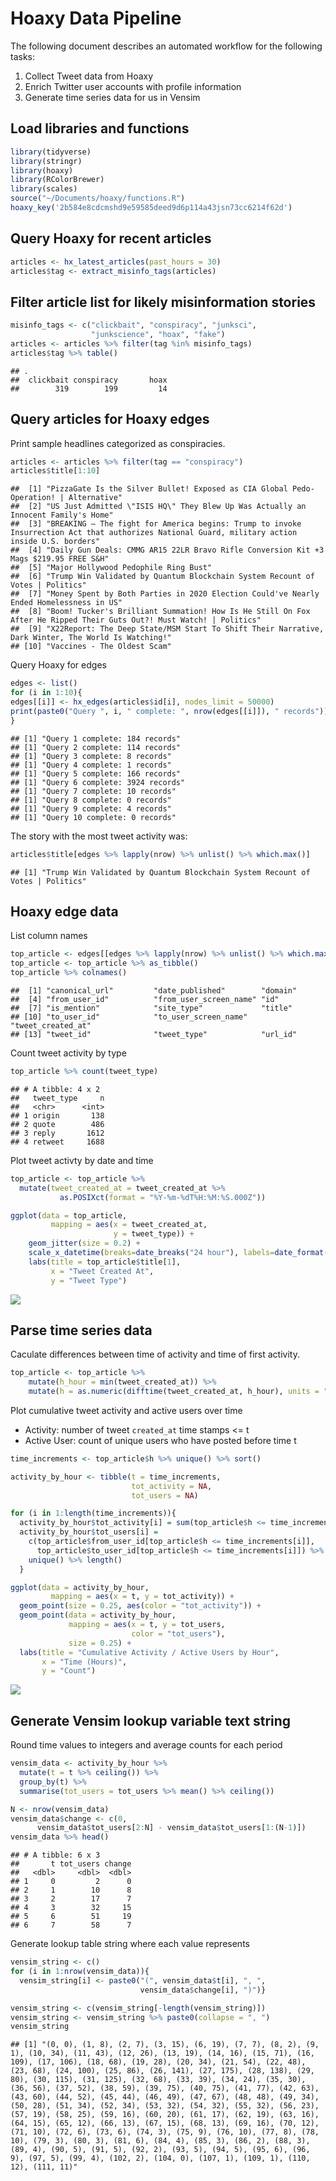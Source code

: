 Hoaxy Data Pipeline
================

The following document describes an automated workflow for the following
tasks:

1.  Collect Tweet data from Hoaxy
2.  Enrich Twitter user accounts with profile information
3.  Generate time series data for us in Vensim

## Load libraries and functions

``` r
library(tidyverse)
library(stringr)
library(hoaxy)
library(RColorBrewer)
library(scales)
source("~/Documents/hoaxy/functions.R")
hoaxy_key('2b584e8cdcmshd9e59585deed9d6p114a43jsn73cc6214f62d')
```

## Query Hoaxy for recent articles

``` r
articles <- hx_latest_articles(past_hours = 30)
articles$tag <- extract_misinfo_tags(articles)
```

## Filter article list for likely misinformation stories

``` r
misinfo_tags <- c("clickbait", "conspiracy", "junksci", 
                  "junkscience", "hoax", "fake")
articles <- articles %>% filter(tag %in% misinfo_tags)
articles$tag %>% table()
```

    ## .
    ##  clickbait conspiracy       hoax 
    ##        319        199         14

## Query articles for Hoaxy edges

Print sample headlines categorized as conspiracies.

``` r
articles <- articles %>% filter(tag == "conspiracy")
articles$title[1:10]
```

    ##  [1] "PizzaGate Is the Silver Bullet! Exposed as CIA Global Pedo-Operation! | Alternative"                                                          
    ##  [2] "US Just Admitted \"ISIS HQ\" They Blew Up Was Actually an Innocent Family's Home"                                                             
    ##  [3] "BREAKING – The fight for America begins: Trump to invoke Insurrection Act that authorizes National Guard, military action inside U.S. borders"
    ##  [4] "Daily Gun Deals: CMMG AR15 22LR Bravo Rifle Conversion Kit +3 Mags $219.95 FREE S&H"                                                          
    ##  [5] "Major Hollywood Pedophile Ring Bust"                                                                                                          
    ##  [6] "Trump Win Validated by Quantum Blockchain System Recount of Votes | Politics"                                                                 
    ##  [7] "Money Spent by Both Parties in 2020 Election Could've Nearly Ended Homelessness in US"                                                        
    ##  [8] "Boom! Tucker's Brilliant Summation! How Is He Still On Fox After He Ripped Their Guts Out?! Must Watch! | Politics"                           
    ##  [9] "X22Report: The Deep State/MSM Start To Shift Their Narrative, Dark Winter, The World Is Watching!"                                            
    ## [10] "Vaccines - The Oldest Scam"

Query Hoaxy for edges

``` r
edges <- list()
for (i in 1:10){
edges[[i]] <- hx_edges(articles$id[i], nodes_limit = 50000)
print(paste0("Query ", i, " complete: ", nrow(edges[[i]]), " records"))
}
```

    ## [1] "Query 1 complete: 184 records"
    ## [1] "Query 2 complete: 114 records"
    ## [1] "Query 3 complete: 8 records"
    ## [1] "Query 4 complete: 1 records"
    ## [1] "Query 5 complete: 166 records"
    ## [1] "Query 6 complete: 3924 records"
    ## [1] "Query 7 complete: 10 records"
    ## [1] "Query 8 complete: 0 records"
    ## [1] "Query 9 complete: 4 records"
    ## [1] "Query 10 complete: 0 records"

The story with the most tweet activity
    was:

``` r
articles$title[edges %>% lapply(nrow) %>% unlist() %>% which.max()]
```

    ## [1] "Trump Win Validated by Quantum Blockchain System Recount of Votes | Politics"

## Hoaxy edge data

List column
names

``` r
top_article <- edges[[edges %>% lapply(nrow) %>% unlist() %>% which.max()]]
top_article <- top_article %>% as_tibble()
top_article %>% colnames()
```

    ##  [1] "canonical_url"         "date_published"        "domain"               
    ##  [4] "from_user_id"          "from_user_screen_name" "id"                   
    ##  [7] "is_mention"            "site_type"             "title"                
    ## [10] "to_user_id"            "to_user_screen_name"   "tweet_created_at"     
    ## [13] "tweet_id"              "tweet_type"            "url_id"

Count tweet activity by type

``` r
top_article %>% count(tweet_type)
```

    ## # A tibble: 4 x 2
    ##   tweet_type     n
    ##   <chr>      <int>
    ## 1 origin       138
    ## 2 quote        486
    ## 3 reply       1612
    ## 4 retweet     1688

Plot tweet activty by date and time

``` r
top_article <- top_article %>% 
  mutate(tweet_created_at = tweet_created_at %>% 
           as.POSIXct(format = "%Y-%m-%dT%H:%M:%S.000Z"))

ggplot(data = top_article,
         mapping = aes(x = tweet_created_at,
                       y = tweet_type)) +
    geom_jitter(size = 0.2) + 
    scale_x_datetime(breaks=date_breaks("24 hour"), labels=date_format("%m-%d")) +
    labs(title = top_article$title[1],
         x = "Tweet Created At",
         y = "Tweet Type")
```

![](DataPipleline_files/figure-gfm/unnamed-chunk-8-1.png)<!-- -->

## Parse time series data

Caculate differences between time of activity and time of first
activity.

``` r
top_article <- top_article %>% 
    mutate(h_hour = min(tweet_created_at)) %>%
    mutate(h = as.numeric(difftime(tweet_created_at, h_hour), units = "hours"))
```

Plot cumulative tweet activity and active users over time

  - Activity: number of tweet `created_at` time stamps \<= t
  - Active User: count of unique users who have posted before time t

<!-- end list -->

``` r
time_increments <- top_article$h %>% unique() %>% sort()

activity_by_hour <- tibble(t = time_increments, 
                           tot_activity = NA,
                           tot_users = NA)

for (i in 1:length(time_increments)){
  activity_by_hour$tot_activity[i] = sum(top_article$h <= time_increments[i])
  activity_by_hour$tot_users[i] = 
    c(top_article$from_user_id[top_article$h <= time_increments[i]],
      top_article$to_user_id[top_article$h <= time_increments[i]]) %>%
    unique() %>% length()
  }

ggplot(data = activity_by_hour,
         mapping = aes(x = t, y = tot_activity)) +
  geom_point(size = 0.25, aes(color = "tot_activity")) + 
  geom_point(data = activity_by_hour,
             mapping = aes(x = t, y = tot_users,
                           color = "tot_users"),
             size = 0.25) +
  labs(title = "Cumulative Activity / Active Users by Hour",
       x = "Time (Hours)",
       y = "Count") 
```

![](DataPipleline_files/figure-gfm/unnamed-chunk-10-1.png)<!-- -->

## Generate Vensim lookup variable text string

Round time values to integers and average counts for each period

``` r
vensim_data <- activity_by_hour %>%
  mutate(t = t %>% ceiling()) %>%
  group_by(t) %>% 
  summarise(tot_users = tot_users %>% mean() %>% ceiling())

N <- nrow(vensim_data)
vensim_data$change <- c(0,
      vensim_data$tot_users[2:N] - vensim_data$tot_users[1:(N-1)])
vensim_data %>% head()
```

    ## # A tibble: 6 x 3
    ##       t tot_users change
    ##   <dbl>     <dbl>  <dbl>
    ## 1     0         2      0
    ## 2     1        10      8
    ## 3     2        17      7
    ## 4     3        32     15
    ## 5     6        51     19
    ## 6     7        58      7

Generate lookup table string where each value represents

``` r
vensim_string <- c()
for (i in 1:nrow(vensim_data)){
  vensim_string[i] <- paste0("(", vensim_data$t[i], ", ", 
                             vensim_data$change[i], ")")}

vensim_string <- c(vensim_string[-length(vensim_string)])
vensim_string <- vensim_string %>% paste0(collapse = ", ")
vensim_string
```

    ## [1] "(0, 0), (1, 8), (2, 7), (3, 15), (6, 19), (7, 7), (8, 2), (9, 1), (10, 34), (11, 43), (12, 26), (13, 19), (14, 16), (15, 71), (16, 109), (17, 106), (18, 68), (19, 28), (20, 34), (21, 54), (22, 48), (23, 68), (24, 100), (25, 86), (26, 141), (27, 175), (28, 138), (29, 80), (30, 115), (31, 125), (32, 68), (33, 39), (34, 24), (35, 30), (36, 56), (37, 52), (38, 59), (39, 75), (40, 75), (41, 77), (42, 63), (43, 60), (44, 52), (45, 44), (46, 49), (47, 67), (48, 48), (49, 34), (50, 28), (51, 34), (52, 34), (53, 32), (54, 32), (55, 32), (56, 23), (57, 19), (58, 25), (59, 16), (60, 20), (61, 17), (62, 19), (63, 16), (64, 15), (65, 12), (66, 13), (67, 15), (68, 13), (69, 16), (70, 12), (71, 10), (72, 6), (73, 6), (74, 3), (75, 9), (76, 10), (77, 8), (78, 10), (79, 3), (80, 3), (81, 6), (84, 4), (85, 3), (86, 2), (88, 3), (89, 4), (90, 5), (91, 5), (92, 2), (93, 5), (94, 5), (95, 6), (96, 9), (97, 5), (99, 4), (102, 2), (104, 0), (107, 1), (109, 1), (110, 12), (111, 11)"
